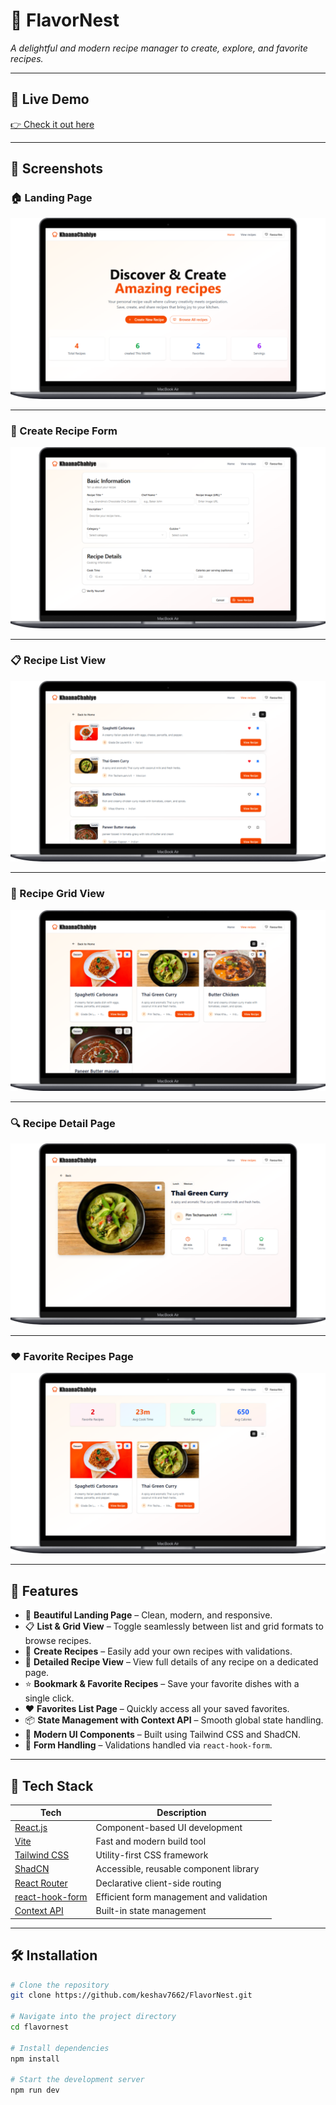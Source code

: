 # 🍳 FlavorNest

_A delightful and modern recipe manager to create, explore, and favorite recipes._

---

## 🚀 Live Demo

[👉 Check it out here](https://flavournest1.vercel.app/)

---

## 📸 Screenshots

### 🏠 Landing Page

![Landing Page](./src/assets/screenshots/landingpage.png)

---

### 📝 Create Recipe Form

![Create Recipe Form](./src/assets/screenshots/createform.png)

---

### 📋 Recipe List View

![List View](./src/assets/screenshots/listview.png)

---

### 🧱 Recipe Grid View

![Grid View](./src/assets/screenshots/gridview.png)

---

### 🔍 Recipe Detail Page

![Recipe Detail](./src/assets/screenshots/detailview.png)

---

### ❤️ Favorite Recipes Page

![Favorites](./src/assets/screenshots/favorite.png)

---

## 🧠 Features

- 🏡 **Beautiful Landing Page** – Clean, modern, and responsive.
- 📋 **List & Grid View** – Toggle seamlessly between list and grid formats to browse recipes.
- 🍲 **Create Recipes** – Easily add your own recipes with validations.
- 📖 **Detailed Recipe View** – View full details of any recipe on a dedicated page.
- ⭐ **Bookmark & Favorite Recipes** – Save your favorite dishes with a single click.
- ❤️ **Favorites List Page** – Quickly access all your saved favorites.
- 📦 **State Management with Context API** – Smooth global state handling.
- 💅 **Modern UI Components** – Built using Tailwind CSS and ShadCN.
- 🧰 **Form Handling** – Validations handled via `react-hook-form`.

---

## 🔧 Tech Stack

| Tech                                                 | Description                              |
| ---------------------------------------------------- | ---------------------------------------- |
| [React.js](https://reactjs.org/)                     | Component-based UI development           |
| [Vite](https://vitejs.dev/)                          | Fast and modern build tool               |
| [Tailwind CSS](https://tailwindcss.com/)             | Utility-first CSS framework              |
| [ShadCN](https://ui.shadcn.dev/)                     | Accessible, reusable component library   |
| [React Router](https://reactrouter.com/)             | Declarative client-side routing          |
| [react-hook-form](https://react-hook-form.com/)      | Efficient form management and validation |
| [Context API](https://reactjs.org/docs/context.html) | Built-in state management                |

---

## 🛠️ Installation

```bash
# Clone the repository
git clone https://github.com/keshav7662/FlavorNest.git

# Navigate into the project directory
cd flavornest

# Install dependencies
npm install

# Start the development server
npm run dev
```
